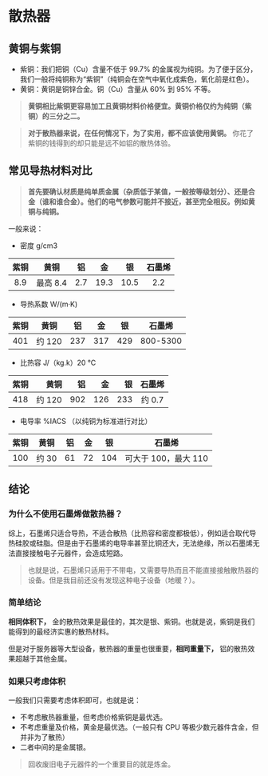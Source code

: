 # 散热器

## 黄铜与紫铜

- 紫铜：我们把铜（Cu）含量不低于 99.7% 的金属视为纯铜。为了便于区分，我们一般将纯铜称为“紫铜”（纯铜会在空气中氧化成紫色，氧化前是红色）。
- 黄铜：黄铜是铜锌合金。铜（Cu）含量从 60% 到 95% 不等。

>**黄铜相比紫铜更容易加工且黄铜材料价格便宜。黄铜价格仅约为纯铜（紫铜）的三分之二。**

>**对于散热器来说，在任何情况下，为了实用，都不应该使用黄铜。** 你花了紫铜的钱得到的却只能是远不如铝的散热体验。

## 常见导热材料对比

>**首先要确认材质是纯单质金属（杂质低于某值，一般按等级划分）、还是合金（谁和谁合金）。他们的电气参数可能并不接近，甚至完全相反。例如黄铜与纯铜。**

一般来说：

- 密度 g/cm3

| 紫铜 |   黄铜   | 铝  |  金  |  银  | 石墨烯 |
| :--: | :------: | :-: | :--: | :--: | :----: |
| 8.9  | 最高 8.4 | 2.7 | 19.3 | 10.5 |  2.2   |

- 导热系数 W/(m·K)

| 紫铜 |  黄铜  | 铝  | 金  | 银  |  石墨烯  |
| :--: | :----: | :-: | :-: | :-: | :------: |
| 401  | 约 120 | 237 | 317 | 429 | 800-5300 |

- 比热容 J/（kg.k）20 ℃

| 紫铜 |   黄铜 |  铝 |  金 |  银 | 石墨烯 |
| :--: | -----: | --: | --: | --: | :----: |
| 418  | 约 120 | 902 | 126 | 233 | 约 0.7 |

- 电导率 %IACS （以纯铜为标准进行对比）

| 紫铜 | 黄铜  | 铝  | 金  | 银  |        石墨烯        |
| :--: | :---: | :-: | :-: | :-: | :------------------: |
| 100  | 约 30 | 61  | 72  | 104 | 可大于 100，最大 110 |

## 结论

### 为什么不使用石墨烯做散热器？

综上，石墨烯只适合导热，不适合散热（比热容和密度都极低），例如适合取代导热硅胶或硅脂。但是由于石墨烯的电导率甚至比铜还大，无法绝缘，所以石墨烯无法直接接触电子元器件，会造成短路。

>也就是说，石墨烯只适用于不带电，又需要导热而且不能直接接触散热器的设备。但是我目前还没有发现这种电子设备（地暖？）。

### 简单结论

**相同体积下，** 金的散热效果是最佳的，其次是银、紫铜。也就是说，紫铜是我们能得到的最经济实惠的散热材料。

但是对于服务器等大型设备，散热器的重量也很重要，**相同重量下，** 铝的散热效果超越于其他金属。

### 如果只考虑体积

一般我们只需要考虑体积即可，也就是说：

- 不考虑散热器重量，但考虑价格紫铜是最优选。
- 不考虑重量及价格，黄金是最优选。（一般只有 CPU 等极少数元器件含金，但并非为了散热）
- 二者中间的是金属银。


>回收废旧电子元器件的一个重要目的就是炼金。